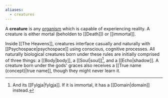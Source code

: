 ```yaml
---
aliases:
  - creatures
---
```

A **creature** is any [organism](https://en.wikipedia.org/wiki/Organism) which is capable of experiencing reality. A creature is either mortal (beholden to [[Death]]) or [[immortal]].

Inside [[The Heavens]], creatures interface casually and naturally with [[Psychospace|psychospace]] using conscious, cognitive processes. All naturally biological creatures born under these rules are initially comprised of three things: a [[Body|body]], a [[Soul|soul]][^1], and a [[Echo|shadow]]. A creature born under the gods' graces also receives a [[True name (concept)|true name]], though they might never learn it.

[^1]: And its [[Fylgja|fylgja]].  If it is immortal, it has a [[Domain|domain]] instead.
